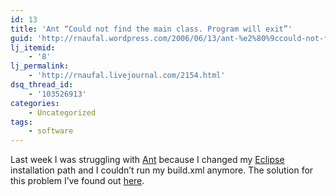 ```yaml
---
id: 13
title: 'Ant “Could not find the main class. Program will exit”'
guid: 'http://rnaufal.wordpress.com/2006/06/13/ant-%e2%80%9ccould-not-find-the-main-class-program-will-exit%e2%80%9d/'
lj_itemid:
    - '8'
lj_permalink:
    - 'http://rnaufal.livejournal.com/2154.html'
dsq_thread_id:
    - '103526913'
categories:
    - Uncategorized
tags:
    - software
---
```


Last week I was struggling with [Ant](http://ant.apache.org/) because I changed my [Eclipse](http://www.eclipse.org/) installation path and I couldn’t run my build.xml anymore. The solution for this problem I’ve found out [here](http://www.herrodius.com/blog/?p=42).